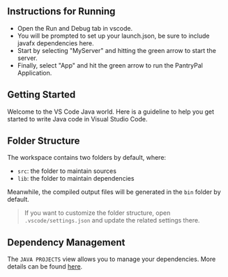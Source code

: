 ## Instructions for Running
- Open the Run and Debug tab in vscode.
- You will be prompted to set up your launch.json, be sure to include javafx dependencies here.
- Start by selecting "MyServer" and hitting the green arrow to start the server.
- Finally, select "App" and hit the green arrow to run the PantryPal Application.
 

## Getting Started

Welcome to the VS Code Java world. Here is a guideline to help you get started to write Java code in Visual Studio Code.

## Folder Structure

The workspace contains two folders by default, where:

- `src`: the folder to maintain sources
- `lib`: the folder to maintain dependencies

Meanwhile, the compiled output files will be generated in the `bin` folder by default.

> If you want to customize the folder structure, open `.vscode/settings.json` and update the related settings there.

## Dependency Management

The `JAVA PROJECTS` view allows you to manage your dependencies. More details can be found [here](https://github.com/microsoft/vscode-java-dependency#manage-dependencies).
